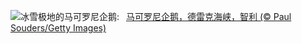 ![](https://www.bing.com/th?id=OHR.MacaroniPenguins_ZH-CN0600867997_UHD.jpg&w=1000)冰雪极地的马可罗尼企鹅:&nbsp;&ensp;[马可罗尼企鹅，德雷克海峡，智利 (© Paul Souders/Getty Images)](https://www.bing.com/th?id=OHR.MacaroniPenguins_ZH-CN0600867997_UHD.jpg)
<br><br/>
